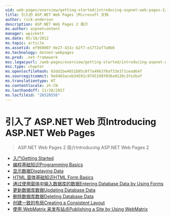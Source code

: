 ```yaml
---
uid: web-pages/overview/getting-started/introducing-aspnet-web-pages-2/index
title: 引入的 ASP.NET Web Pages |Microsoft 文档
author: rick-anderson
description: ASP.NET Web Pages 2 简介
ms.author: aspnetcontent
manager: wpickett
ms.date: 05/18/2012
ms.topic: article
ms.assetid: ef969007-9e27-431c-b2f7-e1772af7a0b6
ms.technology: dotnet-webpages
ms.prod: .net-framework
msc.legacyurl: /web-pages/overview/getting-started/introducing-aspnet-web-pages-2
msc.type: chapter
ms.openlocfilehash: 03dd1be4651b95c8f7a496378af33e371cead64f
ms.sourcegitcommit: 9a9483aceb34591c97451997036a9120c3fe2baf
ms.translationtype: HT
ms.contentlocale: zh-CN
ms.lasthandoff: 11/10/2017
ms.locfileid: "26528556"
---
```

<a name="introducing-aspnet-web-pages"></a><span data-ttu-id="4842b-103">引入了 ASP.NET Web 页</span><span class="sxs-lookup"><span data-stu-id="4842b-103">Introducing ASP.NET Web Pages</span></span>
====================
> <span data-ttu-id="4842b-104">ASP.NET Web Pages 2 简介</span><span class="sxs-lookup"><span data-stu-id="4842b-104">Introducing ASP.NET Web Pages 2</span></span>


- [<span data-ttu-id="4842b-105">入门</span><span class="sxs-lookup"><span data-stu-id="4842b-105">Getting Started</span></span>](getting-started.md)
- [<span data-ttu-id="4842b-106">编程基础知识</span><span class="sxs-lookup"><span data-stu-id="4842b-106">Programming Basics</span></span>](intro-to-web-pages-programming.md)
- [<span data-ttu-id="4842b-107">显示数据</span><span class="sxs-lookup"><span data-stu-id="4842b-107">Displaying Data</span></span>](displaying-data.md)
- [<span data-ttu-id="4842b-108">HTML 窗体基础知识</span><span class="sxs-lookup"><span data-stu-id="4842b-108">HTML Form Basics</span></span>](form-basics.md)
- [<span data-ttu-id="4842b-109">通过使用窗体中输入数据库的数据</span><span class="sxs-lookup"><span data-stu-id="4842b-109">Entering Database Data by Using Forms</span></span>](entering-data.md)
- [<span data-ttu-id="4842b-110">更新数据库数据</span><span class="sxs-lookup"><span data-stu-id="4842b-110">Updating Database Data</span></span>](updating-data.md)
- [<span data-ttu-id="4842b-111">删除数据库数据</span><span class="sxs-lookup"><span data-stu-id="4842b-111">Deleting Database Data</span></span>](deleting-data.md)
- [<span data-ttu-id="4842b-112">创建一致的布局</span><span class="sxs-lookup"><span data-stu-id="4842b-112">Creating a Consistent Layout</span></span>](layouts.md)
- [<span data-ttu-id="4842b-113">使用 WebMatrix 来发布站点</span><span class="sxs-lookup"><span data-stu-id="4842b-113">Publishing a Site by Using WebMatrix</span></span>](publishing.md)
